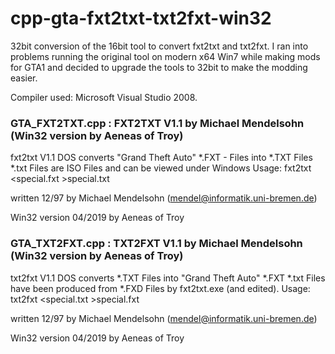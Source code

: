 # cpp-gta-fxt2txt-txt2fxt-win32
32bit conversion of the 16bit tool to convert fxt2txt and txt2fxt. I ran into problems running the original tool on modern x64 Win7 while making mods for GTA1 and decided to upgrade the tools to 32bit to make the modding easier.

Compiler used: Microsoft Visual Studio 2008.

### GTA_FXT2TXT.cpp : FXT2TXT V1.1 by Michael Mendelsohn (Win32 version by Aeneas of Troy)
fxt2txt
V1.1 DOS
converts "Grand Theft Auto" *.FXT - Files into *.TXT Files
*.txt Files are ISO Files and can be viewed under Windows
Usage: fxt2txt <special.fxt >special.txt

written 12/97 by Michael Mendelsohn (mendel@informatik.uni-bremen.de)

Win32 version 04/2019 by Aeneas of Troy


### GTA_TXT2FXT.cpp : TXT2FXT V1.1 by Michael Mendelsohn (Win32 version by Aeneas of Troy)
txt2fxt
V1.1 DOS
converts *.TXT Files into "Grand Theft Auto" *.FXT
*.txt Files have been produced from *.FXD Files by fxt2txt.exe (and edited).
Usage: txt2fxt <special.txt >special.fxt

written 12/97 by Michael Mendelsohn (mendel@informatik.uni-bremen.de)

Win32 version 04/2019 by Aeneas of Troy
